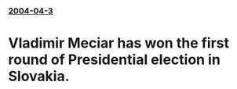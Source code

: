 ### [2004-04-3](/news/2004/04/3/index.md)

#  Vladimir Meciar has won the first round of Presidential election in Slovakia.



